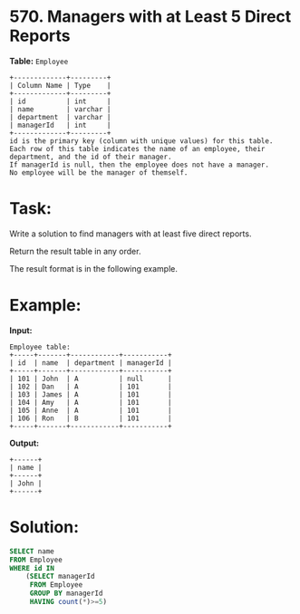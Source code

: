 # 570. Managers with at Least 5 Direct Reports

**Table:** ```Employee```

```
+-------------+---------+
| Column Name | Type    |
+-------------+---------+
| id          | int     |
| name        | varchar |
| department  | varchar |
| managerId   | int     |
+-------------+---------+
id is the primary key (column with unique values) for this table.
Each row of this table indicates the name of an employee, their department, and the id of their manager.
If managerId is null, then the employee does not have a manager.
No employee will be the manager of themself.
```

# **Task:**

Write a solution to find managers with at least five direct reports.

Return the result table in any order.

The result format is in the following example.

# **Example:**

**Input:**

```
Employee table:
+-----+-------+------------+-----------+
| id  | name  | department | managerId |
+-----+-------+------------+-----------+
| 101 | John  | A          | null      |
| 102 | Dan   | A          | 101       |
| 103 | James | A          | 101       |
| 104 | Amy   | A          | 101       |
| 105 | Anne  | A          | 101       |
| 106 | Ron   | B          | 101       |
+-----+-------+------------+-----------+
```

**Output:**

```
+------+
| name |
+------+
| John |
+------+
```

# **Solution:**

``` SQL
SELECT name
FROM Employee
WHERE id IN
    (SELECT managerId
     FROM Employee
     GROUP BY managerId
     HAVING count(*)>=5)
```